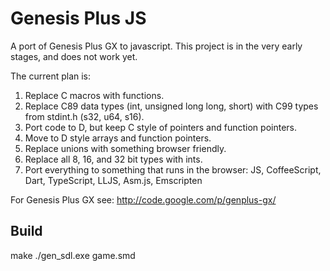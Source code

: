 
Genesis Plus JS
=====

A port of Genesis Plus GX to javascript. This project is in 
the very early stages, and does not work yet.

The current plan is:
1.  Replace C macros with functions.
2.  Replace C89 data types (int, unsigned long long, short) with C99 types from stdint.h (s32, u64, s16).
3.  Port code to D, but keep C style of pointers and function pointers.
4.  Move to D style arrays and function pointers.
5.  Replace unions with something browser friendly.
6.  Replace all 8, 16, and 32 bit types with ints.
7.  Port everything to something that runs in the browser: JS, CoffeeScript, Dart, TypeScript, LLJS, Asm.js, Emscripten



For Genesis Plus GX see:
http://code.google.com/p/genplus-gx/

Build
-----

make
./gen_sdl.exe game.smd

